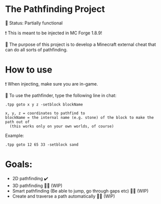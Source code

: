 # The Pathfinding Project

🔡 Status: Partially functional

❗ This is meant to be injected in MC Forge 1.8.9!

🤔 The purpose of this project is to develop a Minecraft external cheat that can do all sorts of pathfinding.

# How to use

❗ When injecting, make sure you are in-game.

🧰 To use the pathfinder, type the following line in chat:

```
.tpp goto x y z -setblock blockName

x, y, z = coordinates to pathfind to
blockName = the internal name (e.g. stone) of the block to make the path out of
  (this works only on your own worlds, of course)
```

Example:
```
.tpp goto 12 65 33 -setblock sand
```

# Goals:

- 2D pathfinding ✔️
- 3D pathfinding 👷‍♂️ (WIP)
- Smart pathfinding (Be able to jump, go through gaps etc) 👷‍♂️ (WIP)
- Create and traverse a path automatically 👷‍♂️ (WIP)
